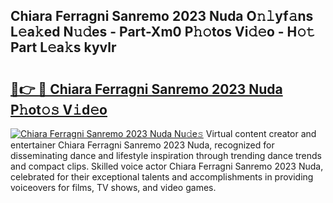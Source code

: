 ## Chiara Ferragni Sanremo 2023 Nuda O𝚗𝚕yf𝚊ns L𝚎a𝚔ed N𝚞𝚍es - Part-Xm0 P𝚑𝚘tos Vi𝚍𝚎o - H𝚘𝚝 Part L𝚎a𝚔s kyvlr

# <h2><a href="http://kf05vl.oniu.top/?m=Chiara+Ferragni+Sanremo+2023+Nuda">🔗👉 🔴 Chiara Ferragni Sanremo 2023 Nuda P𝚑ot𝚘𝚜 V𝚒d𝚎o</a></h2>

[![Chiara Ferragni Sanremo 2023 Nuda Nu𝚍e𝚜](https://i.imgur.com/0qMVB7G.gif)](http://kf05vl.oniu.top/?m=Chiara+Ferragni+Sanremo+2023+Nuda)
Virtual content creator and entertainer Chiara Ferragni Sanremo 2023 Nuda, recognized for disseminating dance and lifestyle inspiration through trending dance trends and compact clips. Skilled voice actor Chiara Ferragni Sanremo 2023 Nuda, celebrated for their exceptional talents and accomplishments in providing voiceovers for films, TV shows, and video games.  
